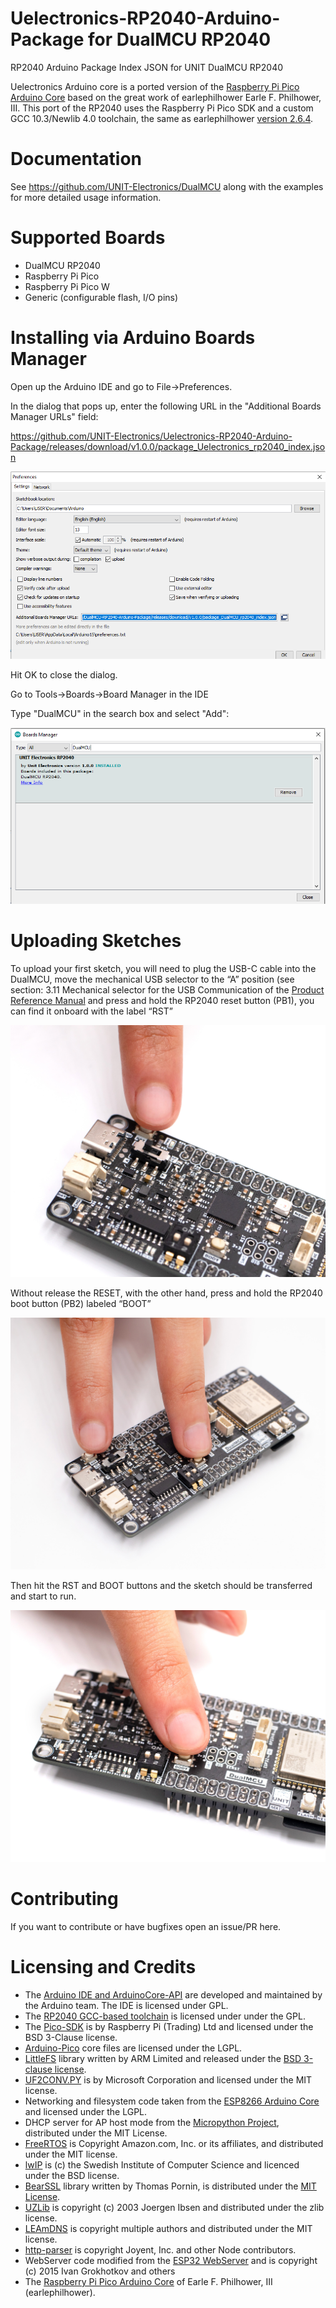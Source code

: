 # Uelectronics-RP2040-Arduino-Package for DualMCU RP2040

RP2040 Arduino Package Index JSON for UNIT DualMCU RP2040

Uelectronics Arduino core is a ported version of the [Raspberry Pi Pico Arduino Core](https://github.com/earlephilhower/arduino-pico) based on the great work of earlephilhower Earle F. Philhower, III. This port of the RP2040 uses the Raspberry Pi Pico SDK and a custom GCC 10.3/Newlib 4.0 toolchain, the same as earlephilhower [version 2.6.4](https://github.com/earlephilhower/arduino-pico/releases/tag/2.6.4).

# Documentation
See https://github.com/UNIT-Electronics/DualMCU along with the examples for more detailed usage information.

# Supported Boards
* DualMCU RP2040
* Raspberry Pi Pico
* Raspberry Pi Pico W
* Generic (configurable flash, I/O pins)

# Installing via Arduino Boards Manager

Open up the Arduino IDE and go to File->Preferences.

In the dialog that pops up, enter the following URL in the "Additional Boards Manager URLs" field:

https://github.com/UNIT-Electronics/Uelectronics-RP2040-Arduino-Package/releases/download/v1.0.0/package_Uelectronics_rp2040_index.json

![image](https://github.com/Rabadan-uelectronics/DualMCU-RP2040/blob/main/releases/download/0.0.0/Preferences-AditionalBoardsManagerURL.png)

Hit OK to close the dialog.

Go to Tools->Boards->Board Manager in the IDE

Type "DualMCU" in the search box and select "Add":

![image](https://github.com/Rabadan-uelectronics/DualMCU-RP2040/blob/main/releases/download/0.0.0/BoardsManager.png)

# Uploading Sketches

To upload your first sketch, you will need to plug the USB-C cable into the DualMCU, move the mechanical USB selector to the “A” position (see section: 3.11 Mechanical selector for the USB Communication of the [Product Reference Manual](https://github.com/UNIT-Electronics/DualMCU/blob/main/DualMCU(Product%20Reference%20Manual).pdf) and press and hold the RP2040 reset button (PB1), you can find it onboard with the label  “RST”

![image](https://github.com/UNIT-Electronics/DualMCU/blob/main/Docs/RP2040-Reset_BUTTON.jpg)

Without release the RESET, with the other hand, press and hold the RP2040 boot button (PB2) labeled “BOOT” 

![image](https://github.com/UNIT-Electronics/DualMCU/blob/main/Docs/RP2040-Enter_Bootloader_mode.jpg)

Then hit the RST and BOOT buttons and the sketch should be transferred and start to run.

![image](https://github.com/UNIT-Electronics/DualMCU/blob/main/Docs/RP2040-Boot_button.jpg)

# Contributing
If you want to contribute or have bugfixes open an issue/PR here.

# Licensing and Credits
* The [Arduino IDE and ArduinoCore-API](https://arduino.cc) are developed and maintained by the Arduino team. The IDE is licensed under GPL.
* The [RP2040 GCC-based toolchain](https://github.com/earlephilhower/pico-quick-toolchain) is licensed under under the GPL.
* The [Pico-SDK](https://github.com/raspberrypi/pico-sdk) is by Raspberry Pi (Trading) Ltd and licensed under the BSD 3-Clause license.
* [Arduino-Pico](https://github.com/earlephilhower/arduino-pico) core files are licensed under the LGPL.
* [LittleFS](https://github.com/ARMmbed/littlefs) library written by ARM Limited and released under the [BSD 3-clause license](https://github.com/ARMmbed/littlefs/blob/master/LICENSE.md).
* [UF2CONV.PY](https://github.com/microsoft/uf2) is by Microsoft Corporation and licensed under the MIT license.
* Networking and filesystem code taken from the [ESP8266 Arduino Core](https://github.com/esp8266/Arduino) and licensed under the LGPL.
* DHCP server for AP host mode from the [Micropython Project](https://micropython.org), distributed under the MIT License.
* [FreeRTOS](https://freertos.org) is Copyright Amazon.com, Inc. or its affiliates, and distributed under the MIT license.
* [lwIP](https://savannah.nongnu.org/projects/lwip/) is (c) the Swedish Institute of Computer Science and licenced under the BSD license.
* [BearSSL](https://bearssl.org) library written by Thomas Pornin, is distributed under the [MIT License](https://bearssl.org/#legal-details).
* [UZLib](https://github.com/pfalcon/uzlib) is copyright (c) 2003 Joergen Ibsen and distributed under the zlib license.
* [LEAmDNS](https://github.com/LaborEtArs/ESP8266mDNS) is copyright multiple authors and distributed under the MIT license.
* [http-parser](https://github.com/nodejs/http-parser) is copyright Joyent, Inc. and other Node contributors.
* WebServer code modified from the [ESP32 WebServer](https://github.com/espressif/arduino-esp32/tree/master/libraries/WebServer) and is copyright (c) 2015 Ivan Grokhotkov and others
* The [Raspberry Pi Pico Arduino Core](https://github.com/earlephilhower/arduino-pico) of Earle F. Philhower, III (earlephilhower).


